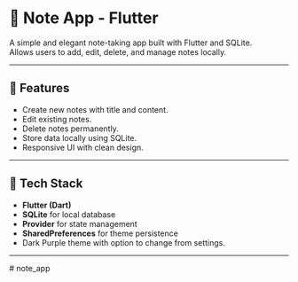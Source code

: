 # 📝 Note App - Flutter

A simple and elegant note-taking app built with Flutter and SQLite.  
Allows users to add, edit, delete, and manage notes locally.

---

## 📱 Features

- Create new notes with title and content.
- Edit existing notes.
- Delete notes permanently.
- Store data locally using SQLite.
- Responsive UI with clean design.

---

## 🧱 Tech Stack

- **Flutter (Dart)**
- **SQLite** for local database
- **Provider** for state management
- **SharedPreferences** for theme persistence
- Dark Purple theme with option to change from settings.

---

 
 
#   n o t e _ a p p  
 